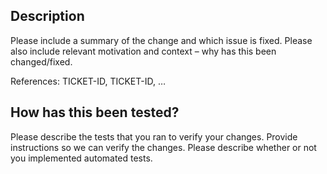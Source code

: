 ## Description

Please include a summary of the change and which issue is fixed. Please also include relevant motivation and context – why has this been changed/fixed.

References: TICKET-ID, TICKET-ID, …

## How has this been tested?

Please describe the tests that you ran to verify your changes. Provide instructions so we can verify the changes. Please describe whether or not you implemented automated tests.




